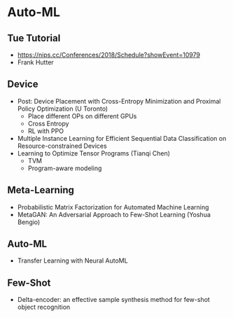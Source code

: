 # Auto-ML

## Tue Tutorial
- https://nips.cc/Conferences/2018/Schedule?showEvent=10979
- Frank Hutter

## Device
- Post: Device Placement with Cross-Entropy Minimization and Proximal Policy Optimization (U Toronto)
	- Place different OPs on different GPUs
	- Cross Entropy
	- RL with PPO
- Multiple Instance Learning for Efficient Sequential Data Classification on Resource-constrained Devices
- Learning to Optimize Tensor Programs (Tianqi Chen)
	- TVM
	- Program-aware modeling

## Meta-Learning
- Probabilistic Matrix Factorization for Automated Machine Learning
- MetaGAN: An Adversarial Approach to Few-Shot Learning (Yoshua Bengio)

## Auto-ML
- Transfer Learning with Neural AutoML

## Few-Shot
- Delta-encoder: an effective sample synthesis method for few-shot object recognition
